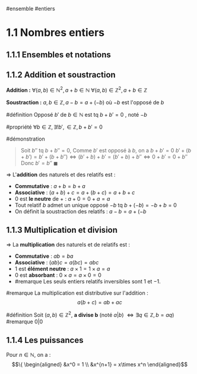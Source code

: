 #ensemble #entiers

# 1.1 Nombres entiers
## 1.1.1 Ensembles et notations
## 1.1.2 Addition et soustraction
**Addition :**
$\forall(a,b) \in \mathbb{N}^2, a+b \in \mathbb{N}$
$\forall(a,b) \in \mathbb{Z}^2, a+b \in \mathbb{Z}$

**Soustraction :**
$a, b \in \mathbb{Z}, a-b=a+(-b)$ où $-b$ est l'opposé de $b$

#définition Opposé $b'$ de $b \in \mathbb{N}$ est tq $b+b'=0$ , noté $-b$

#propriété $\forall b \in \mathbb{Z}, \exists!b',\in\mathbb{Z}, b+b'=0$

#démonstration
> Soit $b''$ tq $b+b''=0$,
> Comme $b'$ est opposé à $b$, on a $b+b'=0$
> $b'+(b+b')=b'+(b+b'') \iff (b'+b)+b' = (b'+b)+b'' \iff 0+b'=0+b''$  
> Donc $b'=b''$ $\blacksquare$   

=> L'**addition** des naturels et des relatifs est :
- **Commutative** : $a+b=b+a$
- **Associative** : $(a+b)+c=a+(b+c) = a+b+c$
- $0$ est **le neutre** de $+$ : $a+0=0+a=a$
- Tout relatif $b$ admet un unique opposé $-b$ tq $b+(-b)=-b+b=0$
- On définit la soustraction des relatifs : $a-b=a+(-b$

## 1.1.3 Multiplication et division

=> La **multiplication** des naturels et de relatifs est :
- **Commutative** : $ab=ba$
- **Associative** : $(ab)c=a(bc)=abc$
- $1$ est **élément neutre** : $a\times1=1\times a=a$
-  0 est **absorbant** : $0 \times a = a \times 0 = 0$
- #remarque  Les seuls entiers relatifs inversibles sont $1$ et $-1$.

#remarque La multiplication est distributive sur l'addition :
$$a(b+c) =ab+ac$$

#définition Soit $(a,b)\in \mathbb{Z}^2$, **a divise b** (noté $a|b$) $\iff \exists q \in \mathbb{Z}, b=aq$)
#remarque $0|0$

## 1.1.4 Les puissances
Pour $n \in \mathbb{N}$, on a : $$\{
\begin{aligned}
&x^0 = 1 \\
&x^{n+1} = x\times x^n
\end{aligned}$$
